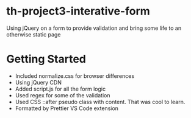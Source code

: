 # th-project3-interative-form

Using jQuery on a form to provide validation and bring some life to an otherwise static page

# Getting Started

- Included normalize.css for browser differences
- Using jQuery CDN
- Added script.js for all the form logic
- Used regex for some of the validation
- Used CSS ::after pseudo class with content. That was cool to learn.
- Formatted by Prettier VS Code extension
